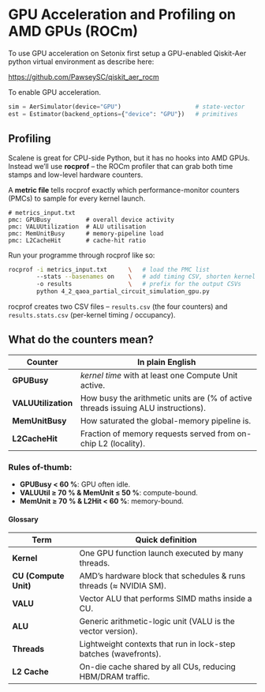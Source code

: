 # GPU Acceleration and Profiling on AMD GPUs (ROCm)

To use GPU acceleration on Setonix first setup a GPU-enabled Qiskit-Aer python virtual environment as describe here:

https://github.com/PawseySC/qiskit_aer_rocm

To enable GPU acceleration.

```python
sim = AerSimulator(device="GPU")                     # state-vector
est = Estimator(backend_options={"device": "GPU"})   # primitives
```

## Profiling

Scalene is great for CPU-side Python, but it has no hooks into AMD GPUs.
Instead we’ll use **rocprof** – the ROCm profiler that can grab both time stamps and low-level hardware counters.

A **metric file** tells rocprof exactly which performance-monitor counters (PMCs) to sample for every kernel launch.

```text
# metrics_input.txt
pmc: GPUBusy          # overall device activity
pmc: VALUUtilization  # ALU utilisation
pmc: MemUnitBusy      # memory-pipeline load
pmc: L2CacheHit       # cache-hit ratio
```

Run your programme through rocprof like so:

```bash
rocprof -i metrics_input.txt      \   # load the PMC list
        --stats --basenames on    \   # add timing CSV, shorten kernel names
        -o results                \   # prefix for the output CSVs
        python 4_2_qaoa_partial_circuit_simulation_gpu.py
```

rocprof creates two CSV files – `results.csv` (the four counters) and `results.stats.csv` (per-kernel timing / occupancy).

## What do the counters mean?

| Counter             | In plain English                                                                  |
| ------------------- | --------------------------------------------------------------------------------- |
| **GPUBusy**         | *kernel time* with at least one Compute Unit active.                         |
| **VALUUtilization** | How busy the arithmetic units are (% of active threads issuing ALU instructions). |
| **MemUnitBusy**     | How saturated the global-memory pipeline is.                                      |
| **L2CacheHit**      | Fraction of memory requests served from on-chip L2 (locality).                    |

### Rules of-thumb:

* **GPUBusy < 60 %**:  GPU often idle.
* **VALUUtil ≥ 70 % & MemUnit ≤ 50 %**: compute-bound.
* **MemUnit ≥ 70 % & L2Hit < 60 %**:  memory-bound.

#### Glossary

| Term                  | Quick definition                                                  |
| --------------------- | ----------------------------------------------------------------- |
| **Kernel**            | One GPU function launch executed by many threads.                 |
| **CU (Compute Unit)** | AMD’s hardware block that schedules & runs threads (≈ NVIDIA SM). |
| **VALU**              | Vector ALU that performs SIMD maths inside a CU.                  |
| **ALU**               | Generic arithmetic-logic unit (VALU is the vector version).       |
| **Threads**           | Lightweight contexts that run in lock-step batches (wavefronts).  |
| **L2 Cache**          | On-die cache shared by all CUs, reducing HBM/DRAM traffic.        |